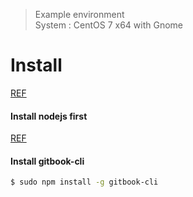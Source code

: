 > Example environment  
System : CentOS 7 x64 with Gnome

  
# Install
[REF](!https://github.com/GitbookIO/gitbook/blob/master/docs/setup.md)

#### Install nodejs first
[REF](nodejs.md)
  
#### Install gitbook-cli
```bash
$ sudo npm install -g gitbook-cli
```
